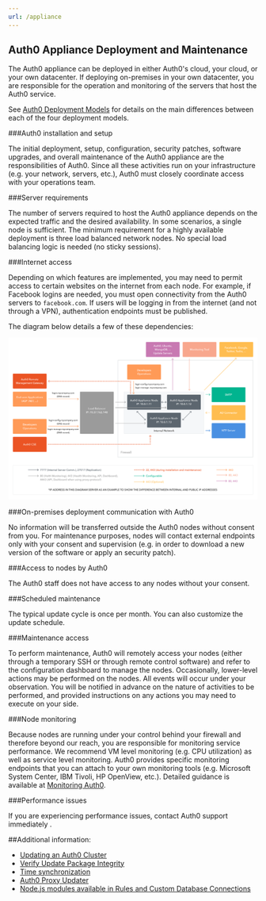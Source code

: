 ```yaml
---
url: /appliance
---
```


## Auth0 Appliance Deployment and Maintenance

The Auth0 appliance can be deployed in either Auth0's cloud, your cloud, or your own datacenter. If deploying on-premises in your own datacenter, you are responsible for the operation and monitoring of the servers that host the Auth0 service.

See [Auth0 Deployment Models](/deployment) for details on the main differences between each of the four deployment models.

###Auth0 installation and setup

The initial deployment, setup, configuration, security patches, software upgrades, and overall maintenance of the Auth0 appliance are the responsibilities of Auth0. Since all these activities run on your infrastructure (e.g. your network, servers, etc.), Auth0 must closely coordinate access with your operations team.

###Server requirements

The number of servers required to host the Auth0 appliance depends on the expected traffic and the desired availability. In some scenarios, a single node is sufficient. The minimum requirement for a highly available deployment is three load balanced network nodes. No special load balancing logic is needed (no sticky sessions).

###Internet access

Depending on which features are implemented, you may need to permit access to certain websites on the internet from each node. For example, if Facebook logins are needed, you must open connectivity from the Auth0 servers to `facebook.com`. If users will be logging in from the internet (and not through a VPN), authentication endpoints must be published.

The diagram below details a few of these dependencies:

![](/media/articles/appliance/overview.png)

###On-premises deployment communication with Auth0 

No information will be transferred outside the Auth0 nodes without consent from you. For maintenance purposes, nodes will contact external endpoints only with your consent and supervision (e.g. in order to download a new version of the software or apply an security patch).

###Access to nodes by Auth0

The Auth0 staff does not have access to any nodes without your consent.

###Scheduled maintenance

The typical update cycle is once per month. You can also customize the update schedule.

###Maintenance access

To perform maintenance, Auth0 will remotely access your nodes (either through a temporary SSH or through remote control software) and refer to the configuration dashboard to manage the nodes. Occasionally, lower-level actions may be performed on the nodes. All events will occur under your observation. You will be notified in advance on the nature of activities to be performed, and provided instructions on any actions you may need to execute on your side.

###Node monitoring

Because nodes are running under your control behind your firewall and therefore beyond our reach, you are responsible for monitoring service performance. We recommend VM level monitoring (e.g. CPU utilization) as well as service level monitoring. Auth0 provides specific monitoring endpoints that you can attach to your own monitoring tools (e.g. Microsoft System Center, IBM Tivoli, HP OpenView, etc.). Detailed guidance is available at [Monitoring Auth0](/monitoring).

###Performance issues

If you are experiencing performance issues, contact Auth0 support immediately .

##Additional information:

-  [Updating an Auth0 Cluster](/appliance/update)
-  [Verify Update Package Integrity](/appliance/checksum)
-  [Time synchronization](/appliance/clock)
-  [Auth0 Proxy Updater](/appliance/proxy-updater)
-  [Node.js modules available in Rules and Custom Database Connections](/appliance/modules)

